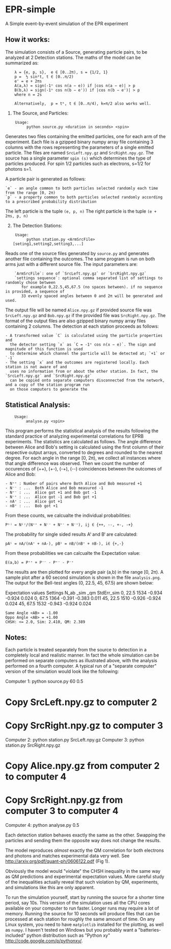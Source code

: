 EPR-simple
==========

A Simple event-by-event simulation of the EPR experiment

How it works:
------------
The simulation consists of a Source, generating particle pairs, to be analyzed at 2 Detection stations. The maths of the model can be summarized as:  

        λ = {e, p, s},  e ∈ [0..2π), s = {1/2, 1}
        p =  ½ sin²t, t ∈ [0..π/2)
        e' = e + 2πs
        A(a,λ) = sign(-1ⁿ cos n(a − e)) if |cos n(a − e)| > p
        B(b,λ) = sign(-1ⁿ cos n(b − e')) if |cos n(b − e')| > p
        where n = 2s
        
        Alternatively,  p = tᵏ, t ∈ [0..π/4), k=π/2 also works well.

1) The Source, and Particles:

        Usage:
	         python source.py <duration in seconds> <spin> 

Generates two files containing the emitted particles, one for each arm of the experiment.
Each file is a gzipped binary numpy array file containing 3 columns with the rows representing the 
parameters of a single emitted particle. The files are named `SrcLeft.npy.gz` and `SrcRight.npy.gz`.
The source has a single parameter `spin (s)` which determines the type of particles produced. For spin 1/2 particles such as electrons, s=1/2 for photons s=1.

A particle pair is generated as follows:  

    `e` - an angle common to both particles selected randomly each time from the range [0, 2π)
    `p` - a property common to both particles selected randomly according to a prescribed probability distribution
    
The left particle is the tuple `(e, p, n)`
The right particle is the tuple `(e + 2πs, p, n)`

2) The Detection Stations:  

        Usage:
	         python station.py <ArmSrcFile> [seting1,setting2,setting3,...]

Reads one of the source files generated by `source.py` and generates another file
containing the outcomes. The same program is run on both arms just with a different
source file. The input parameters are:  

        `ArmSrcFile`: one of `SrcLeft.npy.gz` or `SrcRight.npy.gz`
        `settings sequence`: optional comma separated list of settings to randomly chose between
           for example 0,22.5,45,67.5 (no spaces between). if no sequence is provided, a sequence of
           33 evenly spaced angles between 0 and 2π will be generated and used.

The output file will be named `Alice.npy.gz` if provided source file was `SrcLeft.npy.gz` and `Bob.npy.gz` if the provided file was `SrcRight.npy.gz`. The format of the output files are also gzipped binary numpy array files containing 2 columns. The detection at each station proceeds as follows:  

    - A transformed value `C` is calculated using the particle properties and 
      the detector setting `x` as `C = -1ⁿ cos n(x − e)`. The sign and magnitude of this function is used 
      to determine which channel the particle will be detected at; `+1` or `-1`
    - The setting `x` and the outcomes are registered locally. Each station is not aware of and 
      uses no information from or about the other station. In fact, the `SrcLeft.npy.gz` and `SrcRight.npy.gz`
      can be copied onto separate computers disconnected from the network, and a copy of the station program run
      on those computers to generate the 
      

Statistical Analysis:
--------------------    

        Usage: 
	         analyse.py <spin>

This program performs the statistical analysis of the results following the standard practice of analyzing experimental correlations for EPRB experiments. The statistics are calculated as follows. The angle difference between Alice and Bob's setting is calculated using the first column of their respective output arrays, converted to degrees and rounded to the nearest degree. For each angle in the range [0, 2π), we collect all instances where that angle difference was observed. Then we count the number of occurences of (++), (+-), (-+), (--) coincidences between the outcomes of Alice and Bob:  

    - N⁺⁺ : Number of pairs where Both Alice and Bob measured +1
    - N⁻⁻ : ...  Both Alice and Bob measured -1
    - N⁺⁻ : ...  Alice got +1 and Bob got -1
    - N⁻⁺ : ...  Alice got -1 and Bob got +1
    - nA⁺ : ...  Alice got +1
    - nB⁺ : ...  Bob got +1

From these counts, we calcualte the individual probabilities:  

    Pⁱʲ = Nⁱʲ/(N⁺⁺ + N⁻⁻ + N⁺⁻ + N⁻⁺), ij ∈ {++, --, +-, -+}
    
The probability for single sided results Aⁱ and Bⁱ are calculated:  

    pAⁱ = nA/(nA⁺ + nA-), pBⁱ = nB/(nB⁺ + nB-), i∈ {+,-}
    
From these probabilities we can calcualte the Expectation value:  

    E(a,b) = P⁺⁺ + P⁻⁻ - P⁺⁻ - P⁻⁺   

The results are then plotted for every angle pair (a,b) in the range [0, 2π). A sample plot after a 60 second simulation is shown in the file `analysis.png`. The output for the Bell-test angles (0, 22.5, 45, 67.5) are shown below:  


Expectation values
  Settings       N_ab   <AB>_sim    <AB>_qm StdErr_sim
   0, 22.5       1534     -0.934     -0.924      0.024
   0, 67.5       1364     -0.391     -0.383      0.011
  45, 22.5       1510     -0.926     -0.924      0.024
  45, 67.5       1532     -0.943     -0.924      0.024

	Same Angle <AB> = -1.00
	Oppo Angle <AB> = +1.00
	CHSH: <= 2.0, Sim: 2.410, QM: 2.389
    


Notes:
-----

Each particle is treated separately from the source to detection in a completely local and realistic manner. In fact the whole simulation can be performed on separate computers as illustrated above, with the analysis performed on a fourth computer. A typical run of a "separate computer" version of the simulation would look like the following:

Computer 1: python source.py 60 0.5
# Copy SrcLeft.npy.gz to computer 2
# Copy SrcRight.npy.gz to computer 3
Computer 2: python station.py SrcLeft.npy.gz
Computer 3: python station.py SrcRight.npy.gz
# Copy Alice.npy.gz from computer 2 to computer 4
# Copy SrcRight.npy.gz from computer 3 to computer 4
Computer 4: python analyse.py 0.5



Each detection station behaves exactly the same as the other. Swapping the particles and sending them the opposite way does not change the results.

The model reproduces *almost* exactly the QM correlation for both electrons and photons
and matches experimental data very well. See http://arxiv.org/pdf/quant-ph/0606122.pdf (Fig 1).

Obviously the model would "violate" the CHSH inequality in the same way as QM predictions and experimental expectation values. More careful study of the inequalities actually reveal that such violation by QM, experiments, and simulations like this are only apparent.

To run the simulation yourself, start by running the source for a shorter time period, say 10s. This version of the simulation uses all the CPU cores available on your computer to run faster. Longer runs may require a lot of memory. Running the source for 10 seconds will produce files that can be processed at each station for roughly the same amount of time. On any Linux system, you need to have `matplotlib` installed for the plotting, as well as `numpy`. I haven't tested on Windows but you probably want a "batteries-included" python distribution such as "Python xy" http://code.google.com/p/pythonxy/. 
